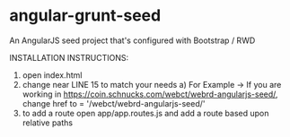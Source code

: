 # angular-grunt-seed
An AngularJS seed project that's configured with Bootstrap / RWD

INSTALLATION INSTRUCTIONS:
1) open index.html
2) change <base href="/"> near LINE 15 to match your needs
	a) For Example -> If you are working in https://coin.schnucks.com/webct/webrd-angularjs-seed/, change href to = '/webct/webrd-angularjs-seed/'
3) to add a route open app/app.routes.js and add a route based upon relative paths